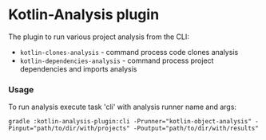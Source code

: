 # Kotlin-Analysis plugin

The plugin to run various project analysis from the CLI:
* ```kotlin-clones-analysis``` - command process code clones analysis 
* ```kotlin-dependencies-analysis``` - command process project dependencies and imports analysis

### Usage

To run analysis execute task 'cli' with analysis runner name and args:

``` 
gradle :kotlin-analysis-plugin:cli -Prunner="kotlin-object-analysis" -Pinput="path/to/dir/with/projects" -Poutput="path/to/dir/with/results"
```
